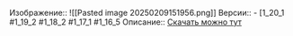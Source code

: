 Изображение:: ![[Pasted image 20250209151956.png]]
Версии:: - [1_20_1 #1_19_2 #1_18_2 #1_17_1 #1_16_5
Описание:: [Скачать можно тут]()